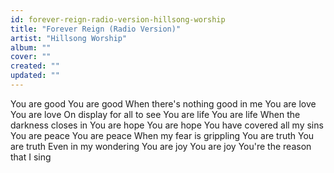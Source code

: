 ```yaml
---
id: forever-reign-radio-version-hillsong-worship
title: "Forever Reign (Radio Version)"
artist: "Hillsong Worship"
album: ""
cover: ""
created: ""
updated: ""
---
```


You are good
You are good
When there's nothing good in me
You are love
You are love
On display for all to see
You are life
You are life
When the darkness closes in
You are hope
You are hope
You have covered all my sins
You are peace
You are peace
When my fear is grippling
You are truth
You are truth
Even in my wondering
You are joy
You are joy
You're the reason that I sing